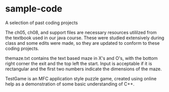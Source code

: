 # sample-code
A selection of past coding projects

The ch05, ch08, and support files are necessary resources utililzed from the textbook used in our java course. These were studied extensively during class and some edits were made, so they are updated to conform to these coding projects.

themaze.txt contains the text based maze in X's and O's, with the bottom right corner the exit and the top left the start. Input is acceptable if it is rectangular and the first two numbers indicate the dimensions of the maze.

TestGame is an MFC application style puzzle game, created using online help as a demonstration of some basic understanding of C++.
